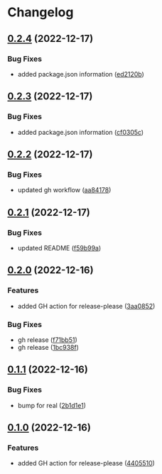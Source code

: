 # Changelog

## [0.2.4](https://github.com/dantaylor3/chromecast-client/compare/chromecast-client-v0.2.3...chromecast-client-v0.2.4) (2022-12-17)


### Bug Fixes

* added package.json information ([ed2120b](https://github.com/dantaylor3/chromecast-client/commit/ed2120b57824b9568f6dd88eadaf51fa86d06e44))

## [0.2.3](https://github.com/dantaylor3/chromecast-client/compare/chromecast-client-v0.2.2...chromecast-client-v0.2.3) (2022-12-17)


### Bug Fixes

* added package.json information ([cf0305c](https://github.com/dantaylor3/chromecast-client/commit/cf0305c7844b90a454ad14d479269feb72e4d265))

## [0.2.2](https://github.com/dantaylor3/chromecast-client/compare/chromecast-client-v0.2.1...chromecast-client-v0.2.2) (2022-12-17)


### Bug Fixes

* updated gh workflow ([aa84178](https://github.com/dantaylor3/chromecast-client/commit/aa84178be1d017c1e678fa9e7714eeab1798383a))

## [0.2.1](https://github.com/dantaylor3/chromecast-client/compare/chromecast-client-v0.2.0...chromecast-client-v0.2.1) (2022-12-17)


### Bug Fixes

* updated README ([f59b99a](https://github.com/dantaylor3/chromecast-client/commit/f59b99a5c04dc8c669deef96d806230f5a7cc6e2))

## [0.2.0](https://github.com/dantaylor3/chromecast-client/compare/chromecast-client-v0.1.1...chromecast-client-v0.2.0) (2022-12-16)


### Features

* added GH action for release-please ([3aa0852](https://github.com/dantaylor3/chromecast-client/commit/3aa085260ee8f6df52e7153bfecb17c67f9316bc))


### Bug Fixes

* gh release ([f71bb51](https://github.com/dantaylor3/chromecast-client/commit/f71bb51618ac85ebc7cd88301d2d65deb2fb4125))
* gh release ([1bc938f](https://github.com/dantaylor3/chromecast-client/commit/1bc938f181979ed644f6f5d256c2d4d0e48271ff))

## [0.1.1](https://github.com/dantaylor3/chromecast-client/compare/chromecast-client-v0.1.0...chromecast-client-v0.1.1) (2022-12-16)


### Bug Fixes

* bump for real ([2b1d1e1](https://github.com/dantaylor3/chromecast-client/commit/2b1d1e1651841024e41e5c059372070ce76d14eb))

## [0.1.0](https://github.com/dantaylor3/chromecast-client/compare/chromecast-client-v0.0.10...chromecast-client-v0.1.0) (2022-12-16)


### Features

* added GH action for release-please ([4405510](https://github.com/dantaylor3/chromecast-client/commit/440551086d0238ec12def520b8e505d476fd8153))
